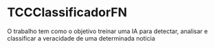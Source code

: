 # TCCClassificadorFN
O trabalho tem como o objetivo treinar uma IA para detectar, analisar e classificar a veracidade de uma determinada noticia
